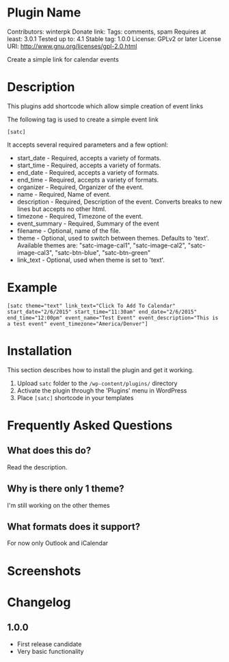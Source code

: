 # Plugin Name
Contributors: winterpk
Donate link:
Tags: comments, spam
Requires at least: 3.0.1
Tested up to: 4.1
Stable tag: 1.0.0
License: GPLv2 or later
License URI: http://www.gnu.org/licenses/gpl-2.0.html

Create a simple link for calendar events 

# Description 

This plugins add shortcode which allow simple creation of event links

The following tag is used to create a simple event link

`[satc]`

It accepts several required parameters and a few optionl:

*   start_date 			- Required, accepts a variety of formats.
*   start_time			- Required, accepts a variety of formats.
*	end_date			- Required, accepts a variety of formats.
*	end_time			- Required, accepts a variety of formats.
*	organizer			- Required, Organizer of the event.
*	name				- Required, Name of event.
*	description 		- Required, Description of the event. Converts breaks to new lines but accepts no other html.
*   timezone			- Required, Timezone of the event.
*	event_summary		- Required, Summary of the event
*	filename			- Optional, name of the file.
*	theme 				- Optional, used to switch between themes. Defaults to 'text'. Available themes are: "satc-image-cal1", "satc-image-cal2", "satc-image-cal3", "satc-btn-blue", "satc-btn-green"
*   link_text 			- Optional, used when theme is set to 'text'.

# Example
`[satc theme="text" link_text="Click To Add To Calendar" start_date="2/6/2015" start_time="11:30am" end_date="2/6/2015" end_time="12:00pm" event_name="Test Event" event_description="This is a test event" event_timezone="America/Denver"]`

# Installation

This section describes how to install the plugin and get it working.

1. Upload `satc` folder to the `/wp-content/plugins/` directory
2. Activate the plugin through the 'Plugins' menu in WordPress
2. Place `[satc]` shortcode in your templates

# Frequently Asked Questions 

## What does this do? 

Read the description.
 
## Why is there only 1 theme?

I'm still working on the other themes

## What formats does it support?

For now only Outlook and iCalendar

# Screenshots


# Changelog 

## 1.0.0
* First release candidate
* Very basic functionality
